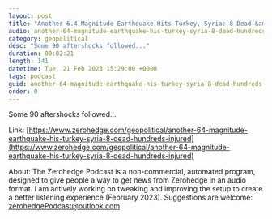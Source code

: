 ```yaml
---
layout: post
title: "Another 6.4 Magnitude Earthquake Hits Turkey, Syria: 8 Dead &amp; Hundreds Injured "
audio: another-64-magnitude-earthquake-his-turkey-syria-8-dead-hundreds-injured-0
category: geopolitical
desc: "Some 90 aftershocks followed..."
duration: 00:02:21
length: 141
datetime: Tue, 21 Feb 2023 15:29:00 +0000
tags: podcast
guid: another-64-magnitude-earthquake-his-turkey-syria-8-dead-hundreds-injured-0
order: 0
---
```

Some 90 aftershocks followed...

Link: [https://www.zerohedge.com/geopolitical/another-64-magnitude-earthquake-his-turkey-syria-8-dead-hundreds-injured](https://www.zerohedge.com/geopolitical/another-64-magnitude-earthquake-his-turkey-syria-8-dead-hundreds-injured)

About: The Zerohedge Podcast is a non-commercial, automated program, designed to give people a way to get news from Zerohedge in an audio format.  I am actively working on tweaking and improving the setup to create a better listening experience (February 2023).  Suggestions are welcome: [zerohedgePodcast@outlook.com](mailto:zerohedgePodcast@outlook.com)
